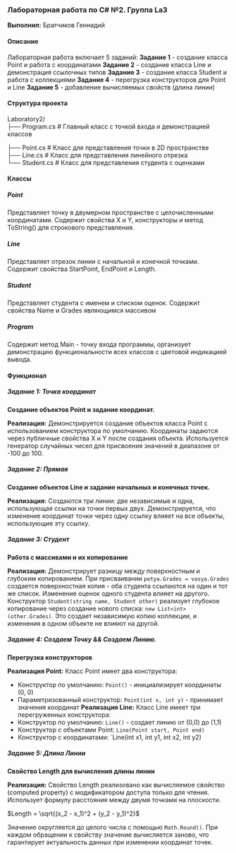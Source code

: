 ### Лабораторная работа по C# №2. Группа La3

**Выполнил:** Братчиков Геннадий

#### Описание
Лабораторная работа включает 5 заданий:
**Задание 1** - создание класса Point и работа с координатами
**Задание 2** - создание класса Line и демонстрация ссылочных типов
**Задание 3** - создание класса Student и работа с коллекциями
**Задание 4** - перегрузка конструкторов для Point и Line
**Задание 5** - добавление вычисляемых свойств (длина линии)

#### Структура проекта
Laboratory2/  
├── Program.cs # Главный класс с точкой входа и демонстрацией классов

├── Point.cs # Класс для представления точки в 2D пространстве  
├── Line.cs # Класс для представления линейного отрезка  
└── Student.cs # Класс для представления студента с оценками

#### Классы
##### Point 
Представляет точку в двумерном пространстве с целочисленными координатами. Содержит свойства X и Y, конструкторы и метод ToString() для строкового представления.
##### Line 
Представляет отрезок линии с начальной и конечной точками. Содержит свойства StartPoint, EndPoint и Length. 
##### Student 
Представляет студента с именем и списком оценок. Содержит свойства Name и Grades являющимся массивом
##### Program 
Содержит метод Main - точку входа программы, организует демонстрацию функциональности всех классов с цветовой индикацией вывода.

#### Функционал 
##### Задание 1: Точка координат 
**Создание объектов Point и задание координат.**

**Реализация:** 
Демонстрируется создание объектов класса Point с использованием конструктора по умолчанию. Координаты задаются через публичные свойства X и Y после создания объекта. Используется генератор случайных чисел для присвоения значений в диапазоне от -100 до 100.

##### Задание 2: Прямая 
**Создание объектов Line и задание начальных и конечных точек.**

**Реализация:** 
Создаются три линии: две независимые и одна, использующая ссылки на точки первых двух. Демонстрируется, что изменение координат точки через одну ссылку влияет на все объекты, использующие эту ссылку.

##### Задание 3: Студент
**Работа с массивами и их копирование** 

**Реализация:** 
Демонстрирует разницу между поверхностным и глубоким копированием. При присваивании `petya.Grades = vasya.Grades` создается поверхностная копия - оба студента ссылаются на один и тот же список. Изменение оценок одного студента влияет на другого. Конструктор `Student(string name, Student other)` реализует глубокое копирование через создание нового списка: `new List<int>(other.Grades)`. Это создает независимую копию коллекции, и изменения в одном объекте не влияют на другой.

##### Задание 4: Создаем Точку && Создаем Линию.
**Перегрузка конструкторов**

**Реализация Point:** 
Класс Point имеет два конструктора: 
- Конструктор по умолчанию: `Point()` - инициализирует координаты (0, 0)
- Параметризованный конструктор: `Point(int x, int y)` - принимает значения координат 
**Реализация Line:** 
Класс Line имеет три перегруженных конструктора: 
- Конструктор по умолчанию: `Line()` - создает линию от (0,0) до (1,1) 
- Конструктор с объектами Point: `Line(Point start, Point end)` 
- Конструктор с координатами: `Line(int x1, int y1, int x2, int y2)

##### Задание 5: Длина Линии
**Свойство Length для вычисления длины линии** 

**Реализация:** 
Свойство Length реализовано как вычисляемое свойство (computed property) с модификатором доступа только для чтения. Использует формулу расстояния между двумя точками на плоскости.

$Length = \sqrt{(x_2 - x_1)^2 + (y_2 - y_1)^2}$

Значение округляется до целого числа с помощью `Math.Round()`. При каждом обращении к свойству значение вычисляется заново, что гарантирует актуальность данных при изменении координат точек.
